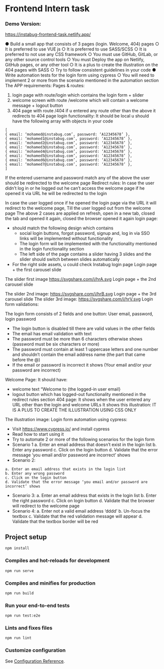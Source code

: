 # Frontend Intern task
### Demo Version:  
https://instabug-frontend-task.netlify.app/

**●** Build a small app that consists of 3 pages (login. Welcome, 404) pages
○ It is preferred to use VUE js
○ It is preferred to use SASS/SCSS
○ It is preferred to not use any CSS framework
○ You must use GitHub, GitLab, or any other source control tools
○ You must Deploy the app on Netlify, GitHub pages, or any other tool
○ It is a plus to create the illustration on the 404 pages with SASS
○ Try to follow consistent guidelines in your code
**●** Write automation tests for the login form using cypress
○ You will need to implement 2 or more from the scenario mentioned in the
automation section
The APP requirements:
Pages & routes:

1. login page with route/login which contains the login form + slider
2. welcome screen with route /welcome which will contain a welcome message + logout
    button
3. 404 page with route /404 if u entered any route other than the above it redirects to 404
    page
login functionality:
It should be local u should have the following array with objects in your code
```
[
{ email: ‘mohamed@instabug.com’, password: ‘A12345678’ },
{ email: ‘mohamed1@instabug.com’, password: ‘A12345678’ },
{ email: ‘mohamed2@instabug.com’, password: ‘A12345678’ },
{ email: ‘mohamed3@instabug.com’, password: ‘A12345678’ },
{ email: ‘mohamed4@instabug.com’, password: ‘A12345678’ },
{ email: ‘mohamed5@instabug.com’, password: ‘A12345678’ },
{ email: ‘mohamed6@instabug.com’, password: ‘A12345678’ },
{ email: ‘mohamed7@instabug.com’, password: ‘A12345678’ },
]
```
If the entered username and password match any of the above the user should be redirected to
the welcome page
Redirect rules:
In case the user didn’t log in or he logged out he can’t access the welcome page if he opened it
via URL he will be redirected to the login


In case the user logged once if he opened the login page via the URL it will redirect to the
welcome page, Till the user logged out from the welcome page
The above 2 cases are applied on refresh, open in a new tab, closed the tab and opened it
again, closed the browser opened it again
login page:

- should match the following design which contains
    - social login buttons, forgot password, signup and, log in via SSO links will be
       implemented without functionality
    - The login form will be implemented with the functionality mentioned in the login
       functionality section
    - The left side of the page contains a slider having 3 slides and the slider should
       switch between slides automatically
- For the right side assets, u could check Instabug login page
Login page + the first carousel slide


The slider first image https://svgshare.com/i/hrA.svg
Login page + the 2nd carousel slide


The slider 2nd image: https://svgshare.com/i/hrB.svg
Login page + the 3rd carousel slide
The slider 3rd image: https://svgshare.com/i/hrV.svg
Login form validations:


The login form consists of 2 fields and one button:
User email, password, login password

- The login button is disabled till there are valid values in the other fields
- The email has email validation with text
- The password must be more than 6 characters otherwise shows (password must be six
    characters or more)
- The password must contain at least 1 uppercase letters and one number and shouldn’t
    contain the email address name (the part that came before the @)
- If the email or password is incorrect it shows (Your email and/or your password are
    incorrect)


Welcome Page:
It should have:

- welcome text “Welcome to {the logged-in user email}
- logout button which has logged-out functionality mentioned in the redirect rules section
404 page:
It shows when the user entered any URL other than the login and welcome URLs
It shows this illustration:
IT IS A PLUS TO CREATE THE ILLUSTRATION USING CSS ONLY


The illustration image:
Login form automation using cypress:

- Visit https://www.cypress.io/ and install cypress
- Read how to start using it
- Try to automate 2 or more of the following scenarios for the login form
- Scenario 1
    a. Enter an email address that doesn’t exist in the login list
    b. Enter any password
    c. Click on the login button
    d. Validate that the error message ‘you email and/or password are incorrect’ shows
- Scenario 2:


```
a. Enter an email address that exists in the login list
b. Enter any wrong password
c. Click on the login button
d. Validate that the error message ‘you email and/or password are incorrect’ shows
```
- Scenario 3:
    a. Enter an email address that exists in the login list
    b. Enter the right password
    c. Click on login button
    d. Validate that the browser will redirect to the welcome page
- Scenario 4:
    a. Enter not a valid email address ‘dddd’
    b. Un-focus the textbox
    c. Validate that the red validation message will appear
    d. Validate that the textbox border will be red




## Project setup

```
npm install
```

### Compiles and hot-reloads for development
```
npm run serve
```

### Compiles and minifies for production
```
npm run build
```

### Run your end-to-end tests
```
npm run test:e2e
```

### Lints and fixes files
```
npm run lint
```

### Customize configuration
See [Configuration Reference](https://cli.vuejs.org/config/).
